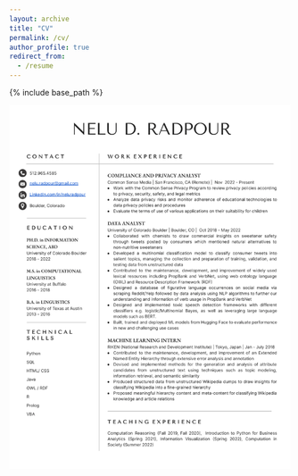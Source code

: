 ```yaml
---
layout: archive
title: "CV"
permalink: /cv/
author_profile: true
redirect_from:
  - /resume
---
```


{% include base_path %}

![cover](./NeluR-1.png)
